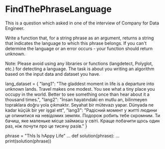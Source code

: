 # FindThePhraseLanguage
  This is a question which asked in one of the interview of Company for Data Engineer.
  
  Write a function that, for a string phrase as an argument, returns a string that indicates the language to which this phrase      belongs. 
  If you can't determine the language or an error occurs - your function should return unknown.

Note:
   Please avoid using any libraries or functions (langdetect, Polyglot, etc.) for detecting a language. The task is about you writing an algorithm based on the input data and dataset you have.

lang_dataset = { 
                "lang1": "The gladdest moment in life is a departure into unknown lands. Travel makes one modest. You see what a tiny place you occupy in the world. Better to see something once than hear about it a thousand times.", 
                "lang2": "İnsan hayatındaki en mutlu an, bilinmeyen topraklara doğru yola çıkmaktır. Seyahat bir mütevazı yapar. Dünyada ne kadar küçük bir yer işgal ett", 
                "lang3": "Радісний момент у житті людини це опинитися на невідомих землях. Подорож робить тебе скромним. Ти бачиш, яке маленьке місце займаєш у світі. Краще побачити щось один раз, ніж почути про це тисячу разів." }

phrase = "ThIs Is hAppy Life"
...
def solution(phrase):
...
print(solution(phrase))
